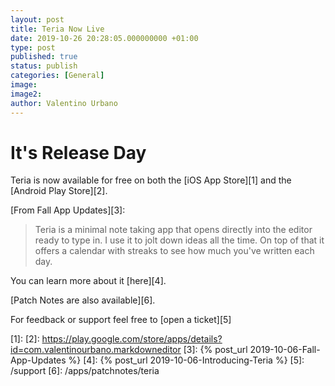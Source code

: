```yaml
---
layout: post
title: Teria Now Live
date: 2019-10-26 20:28:05.000000000 +01:00
type: post
published: true
status: publish
categories: [General]
image:
image2:
author: Valentino Urbano
---
```


# It's Release Day

Teria is now available for free on both the [iOS App Store][1] and the [Android Play Store][2].

[From Fall App Updates][3]:
> Teria is a minimal note taking app that opens directly into the editor ready to type in. I use it to jolt down ideas all the time. On top of that it offers a calendar with streaks to see how much you've written each day.
>
You can learn more about it [here][4].

[Patch Notes are also available][6].

For feedback or support feel free to [open a ticket][5]

[1]:
[2]: https://play.google.com/store/apps/details?id=com.valentinourbano.markdowneditor
[3]: {% post_url 2019-10-06-Fall-App-Updates %}
[4]: {% post_url 2019-10-06-Introducing-Teria %}
[5]: /support
[6]: /apps/patchnotes/teria